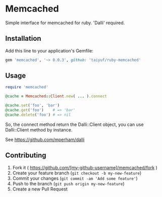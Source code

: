 # Memcached

Simple interface for memcached for ruby.
'Dalli' required.

## Installation

Add this line to your application's Gemfile:

```ruby
gem 'memcached', '~> 0.0.3', github: 'taiyuf/ruby-memcached'
```

## Usage

```ruby
require 'memcached'

@cache = Memcached::Client.new( ... ).connect

@cache.set('foo', 'bar')
@cache.get('foo')    # => 'bar'
@cache.delete('foo') # => nil
```

So, the connect method return the Dalli::Client object, you can
use Dalli::Client method by instance.

See https://github.com/mperham/dalli

## Contributing

1. Fork it ( https://github.com/[my-github-username]/memcached/fork )
2. Create your feature branch (`git checkout -b my-new-feature`)
3. Commit your changes (`git commit -am 'Add some feature'`)
4. Push to the branch (`git push origin my-new-feature`)
5. Create a new Pull Request
